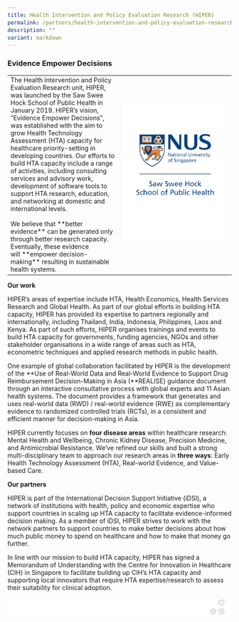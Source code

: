 ```yaml
---
title: Health Intervention and Policy Evaluation Research (HIPER)
permalink: /partners/health-intervention-and-policy-evaluation-research-hiper/
description: ""
variant: markdown
---
```

### Evidence Empower Decisions


<table>
	<tbody>
		<tr>
			<td style="width:50%">
The Health Intervention and Policy Evaluation Research unit, HIPER, was launched by the Saw Swee Hock School of Public Health in January 2019. HIPER’s vision, “Evidence Empower Decisions”, was established with the aim to grow Health Technology Assessment (HTA) capacity for healthcare priority-setting in developing countries. Our efforts to build HTA capacity include a range of activities, including consulting services and advisory work, development of software tools to support HTA research, education, and networking at domestic and international levels.
<br><br>
We believe that&nbsp;**better evidence**&nbsp;can be generated only through better research capacity. Eventually, these evidence will&nbsp;**empower decision-making**&nbsp;resulting in sustainable health systems.
							</td>
			<td style="width:50%">
				<img src="/images/Collaborate/Partners/sawsweehockschoolofpublichealth_v_no-background.png">
			</td>
			</tr></tbody></table>

**Our work**

HIPER’s areas of expertise include HTA, Health Economics, Health Services Research and Global Health. As part of our global efforts in building HTA capacity, HIPER has provided its expertise to partners regionally and internationally, including Thailand, India, Indonesia, Philippines, Laos and Kenya. As part of such efforts, HIPER organises trainings and events to build HTA capacity for governments, funding agencies, NGOs and other stakeholder organisations in a wide range of areas such as HTA, econometric techniques and applied research methods in public health.

One example of global collaboration facilitated by HIPER is the development of the&nbsp;**Use of Real-World Data and Real-World Evidence to Support Drug Reimbursement Decision-Making in Asia&nbsp;(**REALISE) guidance document through an interactive consultative process with global experts and 11 Asian health systems. The document provides a framework that generates and uses real-world data (RWD) / real-world evidence (RWE) as complementary evidence to randomized controlled trials (RCTs), in a consistent and efficient manner for decision-making in Asia.

HIPER currently focuses on&nbsp;**four disease areas**&nbsp;within healthcare research: Mental Health and Wellbeing, Chronic Kidney Disease, Precision Medicine, and Antimicrobial Resistance. We’ve refined our skills and built a strong multi-disciplinary team to approach our research areas in&nbsp;**three ways**: Early Health Technology Assessment (HTA), Real-world Evidence, and Value-based Care.

**Our partners**

HIPER is part of the International Decision Support Initiative (iDSI), a network of institutions with health, policy and economic expertise who support countries in scaling up HTA capacity to facilitate evidence-informed decision making. As a member of iDSI, HIPER strives to work with the network partners to support countries to make better decisions about how much public money to spend on healthcare and how to make that money go further.

In line with our mission to build HTA capacity, HIPER has signed a Memorandum of Understanding with the Centre for Innovation in Healthcare (CIH) in Singapore to facilitate building up CIH’s HTA capacity and supporting local innovators that require HTA expertise/research to assess their suitability for clinical adoption.

![](/images/Banners/banners_page%20footer%203%20-%20grey.png)